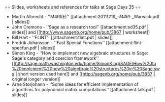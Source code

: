 == Slides, worksheets and references for talks at Sage Days 35 ==

 * Martin Albrecht - ''M4RI(E)'' [[attachment:20111219_-_M4RI_-_Warwick.pdf | slides]]
 * John Cremona - ''Sage as a research tool'' [[attachment:sd35.pdf | slides]] and [[http://www.sagenb.org/home/pub/3867 | worksheet]]
 * Bill Hart - ''FLINT'' [[attachment:flint.pdf | slides]]
 * Fredrik Johansson - ''Fast Special Functions'' [[attachment:flint-specfun.pdf | slides]]
 * Simon King - ''How to implement new algebraic structures in Sage: Sage's category and coercion framework'' [[http://sage.math.washington.edu/home/SimonKing/SAGE/How%20to%20implement%20new%20algebraic%20structures%20in%20Sage.sws | short version used here]] and [[http://sagenb.org/home/pub/3837 | original longer version]]
 * Arne Storjohann - ''Some ideas for efficient implementation of algorithms for polynomial matrix computations'' [[attachment:talk.pdf | slides]]
